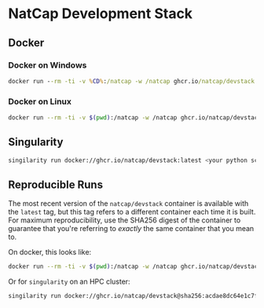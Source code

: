 # NatCap Development Stack

## Docker

### Docker on Windows

```bat
docker run --rm -ti -v %CD%:/natcap -w /natcap ghcr.io/natcap/devstack:latest python3 <your python script>
```

### Docker on Linux

```sh
docker run --rm -ti -v $(pwd):/natcap -w /natcap ghcr.io/natcap/devstack:latest python3 <your python script>
```

## Singularity

```sh
singilarity run docker://ghcr.io/natcap/devstack:latest <your python script>
```

## Reproducible Runs

The most recent version of the `natcap/devstack` container is available with
the `latest` tag, but this tag refers to a different container each time it is
built.  For maximum reproducibility, use the SHA256 digest of the container to
guarantee that you're referring to _exactly_ the same container that you mean
to.

On docker, this looks like:
```sh
docker run --rm -ti -v $(pwd):/natcap -w /natcap ghcr.io/natcap/devstack@sha256:acdae8dc64e1c7f31e6d2a1f92aa16d1f49c50d58adcd841ee2d325a96de89d9 python3 <your python script>
```

Or for `singularity` on an HPC cluster:

```sh
singilarity run docker://ghcr.io/natcap/devstack@sha256:acdae8dc64e1c7f31e6d2a1f92aa16d1f49c50d58adcd841ee2d325a96de89d9 <your python script>
```
